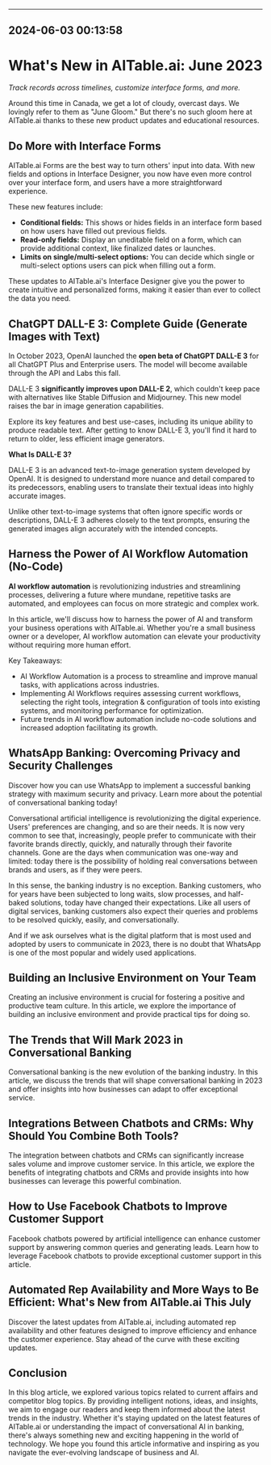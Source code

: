 

---------------------------------------------
2024-06-03 00:13:58
---------------------------------------------

# What's New in AITable.ai: June 2023

*Track records across timelines, customize interface forms, and more.*

Around this time in Canada, we get a lot of cloudy, overcast days. We lovingly refer to them as "June Gloom." But there's no such gloom here at AITable.ai thanks to these new product updates and educational resources.

## Do More with Interface Forms

AITable.ai Forms are the best way to turn others' input into data. With new fields and options in Interface Designer, you now have even more control over your interface form, and users have a more straightforward experience.

These new features include:

- **Conditional fields:** This shows or hides fields in an interface form based on how users have filled out previous fields.
- **Read-only fields:** Display an uneditable field on a form, which can provide additional context, like finalized dates or launches.
- **Limits on single/multi-select options:** You can decide which single or multi-select options users can pick when filling out a form.

These updates to AITable.ai's Interface Designer give you the power to create intuitive and personalized forms, making it easier than ever to collect the data you need.

## ChatGPT DALL-E 3: Complete Guide (Generate Images with Text)

In October 2023, OpenAI launched the **open beta of ChatGPT DALL-E 3** for all ChatGPT Plus and Enterprise users. The model will become available through the API and Labs this fall.

DALL-E 3 **significantly improves upon DALL-E 2**, which couldn't keep pace with alternatives like Stable Diffusion and Midjourney. This new model raises the bar in image generation capabilities.

Explore its key features and best use-cases, including its unique ability to produce readable text. After getting to know DALL-E 3, you'll find it hard to return to older, less efficient image generators.

**What Is DALL-E 3?**

DALL-E 3 is an advanced text-to-image generation system developed by OpenAI. It is designed to understand more nuance and detail compared to its predecessors, enabling users to translate their textual ideas into highly accurate images.

Unlike other text-to-image systems that often ignore specific words or descriptions, DALL-E 3 adheres closely to the text prompts, ensuring the generated images align accurately with the intended concepts.

## Harness the Power of AI Workflow Automation (No-Code)

**AI workflow automation** is revolutionizing industries and streamlining processes, delivering a future where mundane, repetitive tasks are automated, and employees can focus on more strategic and complex work.

In this article, we'll discuss how to harness the power of AI and transform your business operations with AITable.ai. Whether you're a small business owner or a developer, AI workflow automation can elevate your productivity without requiring more human effort.

Key Takeaways:

- AI Workflow Automation is a process to streamline and improve manual tasks, with applications across industries.
- Implementing AI Workflows requires assessing current workflows, selecting the right tools, integration & configuration of tools into existing systems, and monitoring performance for optimization.
- Future trends in AI workflow automation include no-code solutions and increased adoption facilitating its growth.

## WhatsApp Banking: Overcoming Privacy and Security Challenges

Discover how you can use WhatsApp to implement a successful banking strategy with maximum security and privacy. Learn more about the potential of conversational banking today!

Conversational artificial intelligence is revolutionizing the digital experience. Users' preferences are changing, and so are their needs. It is now very common to see that, increasingly, people prefer to communicate with their favorite brands directly, quickly, and naturally through their favorite channels. Gone are the days when communication was one-way and limited: today there is the possibility of holding real conversations between brands and users, as if they were peers.

In this sense, the banking industry is no exception. Banking customers, who for years have been subjected to long waits, slow processes, and half-baked solutions, today have changed their expectations. Like all users of digital services, banking customers also expect their queries and problems to be resolved quickly, easily, and conversationally.

And if we ask ourselves what is the digital platform that is most used and adopted by users to communicate in 2023, there is no doubt that WhatsApp is one of the most popular and widely used applications.

## Building an Inclusive Environment on Your Team

Creating an inclusive environment is crucial for fostering a positive and productive team culture. In this article, we explore the importance of building an inclusive environment and provide practical tips for doing so.

## The Trends that Will Mark 2023 in Conversational Banking

Conversational banking is the new evolution of the banking industry. In this article, we discuss the trends that will shape conversational banking in 2023 and offer insights into how businesses can adapt to offer exceptional service.

## Integrations Between Chatbots and CRMs: Why Should You Combine Both Tools?

The integration between chatbots and CRMs can significantly increase sales volume and improve customer service. In this article, we explore the benefits of integrating chatbots and CRMs and provide insights into how businesses can leverage this powerful combination.

## How to Use Facebook Chatbots to Improve Customer Support

Facebook chatbots powered by artificial intelligence can enhance customer support by answering common queries and generating leads. Learn how to leverage Facebook chatbots to provide exceptional customer support in this article.

## Automated Rep Availability and More Ways to Be Efficient: What's New from AITable.ai This July

Discover the latest updates from AITable.ai, including automated rep availability and other features designed to improve efficiency and enhance the customer experience. Stay ahead of the curve with these exciting updates.

## Conclusion

In this blog article, we explored various topics related to current affairs and competitor blog topics. By providing intelligent notions, ideas, and insights, we aim to engage our readers and keep them informed about the latest trends in the industry. Whether it's staying updated on the latest features of AITable.ai or understanding the impact of conversational AI in banking, there's always something new and exciting happening in the world of technology. We hope you found this article informative and inspiring as you navigate the ever-evolving landscape of business and AI.